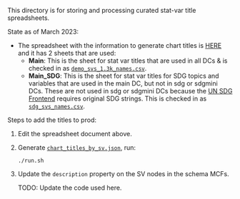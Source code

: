 This directory is for storing and processing curated stat-var title spreadsheets.

State as of March 2023:

* The spreadsheet with the information to generate chart titles is [HERE](https://docs.google.com/spreadsheets/d/1lmNAnqECpcvkuOlIkdo50Ve1KAalOoyP_lUlOuLmIAU/edit#gid=599439456) and it has 2 sheets that are used:
   - __Main__: This is the sheet for stat var titles that are used in all DCs & is checked in as [`demo_svs_1.3k_names.csv`](demo_svs_1.3k_names.csv).
   - __Main_SDG__: This is the sheet for stat var titles for SDG topics and variables that are used in the main DC, but not in sdg or sdgmini DCs. These are not used in sdg or sdgmini DCs because the [UN SDG Frontend](https://unstats.un.org/UNSDWebsite/undatacommons/sdgs) requires original SDG strings. This is checked in as [`sdg_svs_names.csv`](sdg_svs_names.csv).

Steps to add the titles to prod:

1. Edit the spreadsheet document above.

2. Generate [`chart_titles_by_sv.json`](../../../server/config/nl_page/chart_titles_by_sv.json), run:

   ```
   ./run.sh
   ```

3. Update the `description` property on the SV nodes in the schema MCFs.

   TODO: Update the code used here.
